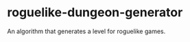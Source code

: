 roguelike-dungeon-generator
===========================

An algorithm that generates a level for roguelike games.

